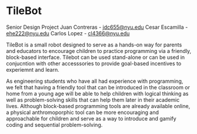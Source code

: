 # TileBot
Senior Design Project 
Juan Contreras - jdc655@nyu.edu
Cesar Escamilla - ehe222@nyu.edu
Carlos Lopez - cl4366@nyu.edu

TileBot is a small robot designed to serve as a hands-on way 
for parents and educators to encourage children to practice 
programming via a friendly, block-based interface. Tilebot 
can be used stand-alone or can be used in conjucntion with 
other accesssories to provide goal-based incentives to 
experiemnt and learn.   

As engineering students who have all had experience with 
programming, we felt that having a friendly tool that can
be introduced in the classroom or home from a young age
will be able to help children with logical thinking as well
as problem-solving skills that can help them later in their 
academic lives. Although block-based programming tools are
already available online, a physical anthromoporphic tool
can be more encouraging and approachable for children and 
serve as a way to introduce and gamify coding and sequential 
problem-solving.  
